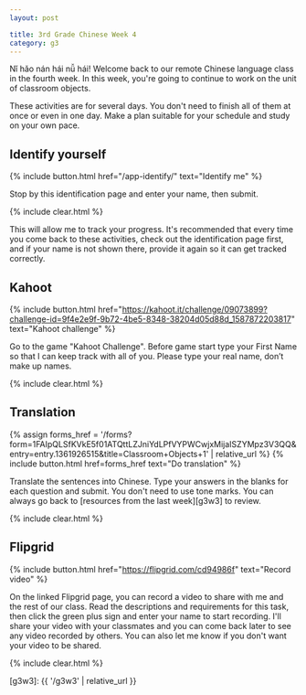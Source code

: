 ```yaml
---
layout: post

title: 3rd Grade Chinese Week 4
category: g3
---
```


Nǐ hǎo nán hái nǚ hái! Welcome back to our remote Chinese language class in the fourth week. In this week, you're going to continue to work on the unit of classroom objects.

These activities are for several days. You don't need to finish all of them at once or even in one day. Make a plan suitable for your schedule and study on your own pace.

## Identify yourself

{% include button.html href="/app-identify/" text="Identify me" %}

Stop by this identification page and enter your name, then submit.

{% include clear.html %}

This will allow me to track your progress. It's recommended that every time you come back to these activities, check out the identification page first, and if your name is not shown there, provide it again so it can get tracked correctly.

## Kahoot

{% include button.html href="https://kahoot.it/challenge/09073899?challenge-id=9f4e2e9f-9b72-4be5-8348-38204d05d88d_1587872203817" text="Kahoot challenge" %}

Go to the game "Kahoot Challenge". Before game start type your First Name so that I can keep track with all of you. Please type your real name, don’t make up names.

{% include clear.html %}

## Translation

{% assign forms_href = '/forms?form=1FAIpQLSfKVkE5f01ATQttLZJniYdLPfVYPWCwjxMijaISZYMpz3V3QQ&entry=entry.1361926515&title=Classroom+Objects+1' | relative_url %}
{% include button.html href=forms_href text="Do translation" %}

Translate the sentences into Chinese. Type your answers in the blanks for each question and submit. You don't need to use tone marks. You can always go back to [resources from the last week][g3w3] to review.

{% include clear.html %}

## Flipgrid

{% include button.html href="https://flipgrid.com/cd94986f" text="Record video" %}

On the linked Flipgrid page, you can record a video to share with me and the rest of our class. Read the descriptions and requirements for this task, then click the green plus sign and enter your name to start recording. I'll share your video with your classmates and you can come back later to see any video recorded by others. You can also let me know if you don't want your video to be shared.

{% include clear.html %}

[g3w3]: {{ '/g3w3' | relative_url }}
